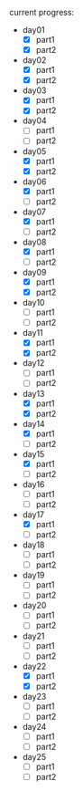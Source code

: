 current progress:
- day01
    - [x] part1
    - [x] part2
- day02
    - [x] part1
    - [x] part2
- day03
    - [x] part1
    - [x] part2
- day04
    - [ ] part1
    - [ ] part2
- day05
    - [x] part1
    - [x] part2
- day06
    - [x] part1
    - [ ] part2
- day07
    - [x] part1
    - [ ] part2
- day08
    - [x] part1
    - [ ] part2
- day09
    - [x] part1
    - [x] part2
- day10
    - [ ] part1
    - [ ] part2
- day11
    - [x] part1
    - [x] part2
- day12
    - [ ] part1
    - [ ] part2
- day13
    - [x] part1
    - [x] part2
- day14
    - [x] part1
    - [ ] part2
- day15
    - [x] part1
    - [ ] part2
- day16
    - [ ] part1
    - [ ] part2
- day17
    - [x] part1
    - [ ] part2
- day18
    - [ ] part1
    - [ ] part2
- day19
    - [ ] part1
    - [ ] part2
- day20
    - [ ] part1
    - [ ] part2
- day21
    - [ ] part1
    - [ ] part2
- day22
    - [x] part1
    - [x] part2
- day23
    - [ ] part1
    - [ ] part2
- day24
    - [ ] part1
    - [ ] part2
- day25
    - [ ] part1
    - [ ] part2
